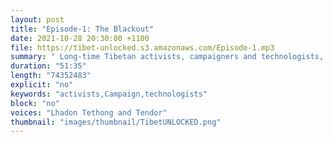 ```yaml
---
layout: post
title: "Episode-1: The Blackout"
date: 2021-10-28 20:30:00 +1100
file: https://tibet-unlocked.s3.amazonaws.com/Episode-1.mp3
summary: " Long-time Tibetan activists, campaigners and technologists, Lhadon Tethong, Tenzin Dorjee, Nathan Freitas and Kate Woznow, discuss the many ways the Chinese authorities enforces their near and total information blackout on Tibet, and what it means for Tibetans everywhere, and for the Sino-Tibetan conflict."
duration: "51:35" 
length: "74352483"
explicit: "no" 
keywords: "activists,Campaign,technologists"
block: "no" 
voices: "Lhadon Tethong and Tendor"
thumbnail: "images/thumbnail/TibetUNLOCKED.png"
---
```


